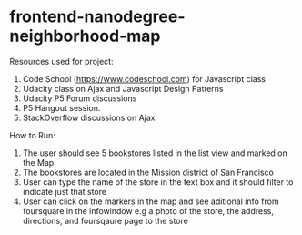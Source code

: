 frontend-nanodegree-neighborhood-map
===============================


Resources used for project:


1. Code School (https://www.codeschool.com) for Javascript class
2. Udacity class on Ajax and Javascript Design Patterns
3. Udacity P5 Forum discussions
4. P5 Hangout session.
5. StackOverflow discussions on Ajax



How to Run:


1. The user should see 5 bookstores listed in the list view and marked on the Map
2. The bookstores are located in the Mission district of San Francisco
3. User can type the name of the store in the text box and it should filter to indicate just that store
4. User can click on the markers in the map and see aditional info from foursquare in the infowindow e.g a photo of the store, the address, directions, and foursqaure page to the store
